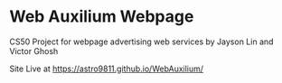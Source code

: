 # Web Auxilium Webpage

CS50 Project for webpage advertising web services by Jayson Lin and Victor Ghosh

Site Live at https://astro9811.github.io/WebAuxilium/
